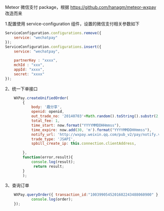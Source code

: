 Meteor 微信支付 package，根据 https://github.com/hanagm/meteor-wxpay 改造而来


1.配置使用 service-configuration 组件，设置的微信支付相关参数如下
 
```javascript
ServiceConfiguration.configurations.remove({
    service: "wechatpay"
});
ServiceConfiguration.configurations.insert({
    service: "wechatpay",
    
    partnerKey : "xxxx",
    mchId : "xxx",
    appId: "xxxx",
    secret: "xxxx"
});
```

2、统一下单接口
 
```javascript
    WXPay.createUnifiedOrder(
        {
            body: '趣分享', 
            openid: openid, 
            out_trade_no: '20140703'+Math.random().toString().substr(2, 10),
            total_fee: 1, 
            time_start: now.format("YYYYMMDDHHmmss"), 
            time_expire: now.add(30, 'm').format("YYYYMMDDHHmmss"), 
            notify_url: 'http://wxpay.weixin.qq.com/pub_v2/pay/notify.v2.php' , 
            trade_type: 'JSAPI', 
            spbill_create_ip: this.connection.clientAddress, 
            
        },
        function(error,result){
			console.log(result);
             return result;
        }
		);
```

3、查询订单

 
```javascript
    WXPay.queryOrder({ transaction_id:"1003990545201602243488060900" }, function(err, order){
            console.log(order);
    });
```


